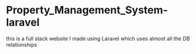 # Property_Management_System-laravel
this is a full stack website I made using Laravel which uses almost all the DB relationships
